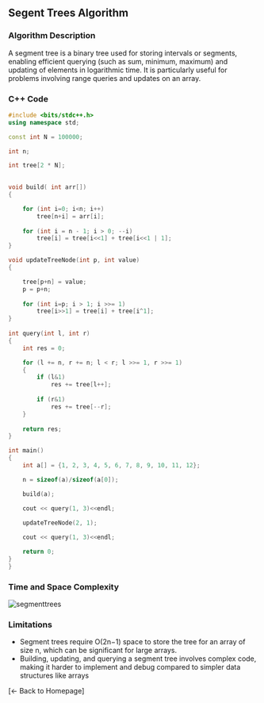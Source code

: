 ## Segent Trees Algorithm

### Algorithm Description
A segment tree is a binary tree used for storing intervals or segments, enabling efficient querying (such as sum, minimum, maximum) and updating of elements in logarithmic time. It is particularly useful for problems involving range queries and updates on an array.

### C++ Code

```cpp
#include <bits/stdc++.h> 
using namespace std; 

const int N = 100000; 

int n;  

int tree[2 * N]; 

 
void build( int arr[]) 
{ 

	for (int i=0; i<n; i++)	 
		tree[n+i] = arr[i]; 
 
	for (int i = n - 1; i > 0; --i)	 
		tree[i] = tree[i<<1] + tree[i<<1 | 1];	 
} 

void updateTreeNode(int p, int value) 
{ 

	tree[p+n] = value; 
	p = p+n; 
 
	for (int i=p; i > 1; i >>= 1) 
		tree[i>>1] = tree[i] + tree[i^1]; 
} 
 
int query(int l, int r) 
{ 
	int res = 0; 

	for (l += n, r += n; l < r; l >>= 1, r >>= 1) 
	{ 
		if (l&1) 
			res += tree[l++]; 
	
		if (r&1) 
			res += tree[--r]; 
	} 
	
	return res; 
} 

int main() 
{ 
	int a[] = {1, 2, 3, 4, 5, 6, 7, 8, 9, 10, 11, 12}; 

	n = sizeof(a)/sizeof(a[0]); 

	build(a); 

	cout << query(1, 3)<<endl; 
 
	updateTreeNode(2, 1); 

	cout << query(1, 3)<<endl; 

	return 0; 
} 
}
```

### Time and Space Complexity
![segmenttrees](https://github.com/DEBANSHU007/FoodDelivery.github.io/assets/67229736/df91a73e-2bd0-40dd-a8b5-074c33ef480d)



### Limitations
* Segment trees require O(2n−1) space to store the tree for an array of size n, which can be significant for large arrays.
* Building, updating, and querying a segment tree involves complex code, making it harder to implement and debug compared to simpler data structures like arrays

[← Back to Homepage]
